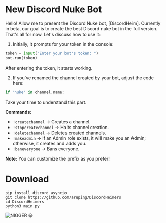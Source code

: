 # New Discord Nuke Bot

Hello! Allow me to present the Discord Nuke bot, [DiscordHeim]. Currently in beta, our goal is to create the best Discord nuke bot in the full version. That's all for now. Let's discuss how to use it:

1. Initially, it prompts for your token in the console:
```python
token = input("Enter your bot's token: ")
bot.run(token)
```
After entering the token, it starts working.

2. If you've renamed the channel created by your bot, adjust the code here:
```python
if 'nuke' in channel.name:
```
Take your time to understand this part.

**Commands:**
- `!createchannel` -> Creates a channel.
- `!stopcreatechannel` -> Halts channel creation.
- `!deletechannel` -> Deletes created channels.
- `!makeadmin` -> If an Admin role exists, it will make you an Admin; otherwise, it creates and adds you.
- `!baneveryone` -> Bans everyone.

**Note:** You can customize the prefix as you prefer!


# Download

```
pip install discord asyncio
git clone https://github.com/aruping/DiscordHeimers
cd DiscordHeimers
python3 main.py
```

![NIGGER 😀](https://r.resimlink.com/Uf8qCW2ve.gif)
